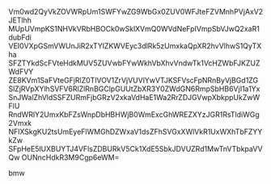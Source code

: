 Vm0wd2QyVkZOVWRpUm1SWFYwZG9WbGx0ZUV0WFJteFZVMnhPVjAxV2JETlhh
MUpUVmpKS1NHVkVRbHBOCk0wSklXVmQ0WVdNeFpIVmpSbVJwQ2xaR1dubFdi
VEI0VXpGSmVWUnJiR2xTYlZKWVEyc3dlRk5zUmxkaQpXR2hvVlhwS1QyTXha
SFZTYkdScFVteHdkMUV5ZUVwbFYwWkhVbXhvVndwTk1VcHZWbFJKZUZWdFVY
ZE8KVm1SaFVteGFjRlZ0TlVOV1ZrVjVUVlYwVTJKSFVscFpNRnByVjBGd1ZG
SlZjRVpXYlhSVFV6RlZlRnBGClpGUUtZbXR3Y0ZWdGN6RmpSbHB6VjI1a1Yx
SnJWalZhVldSSFZURmFjbGRzV2xkaVdHaE1Wa2RrZDJGVwpXbkppUkZwWFlU
RndWRlY2UmxKbFZsWnpDbHBHWjB0WmExcGhWREZXYzJGR1RsTldiWGg2Vmxk
NFlXSkgKU2tsUmEyeFlWMGhDZWxaV1dsZFhSVGxXWlVkR1UxWXhTbFZYYkZw
SFpHeE5lUXBUYTJ4VFlsZDBURkV5Ck1XdE5SbkJDVUZRd1MwTnVTbkpaVVQw
OUNncHdkR3M9Cgp6eWM=

bmw
